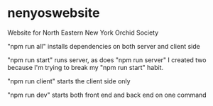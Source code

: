 # nenyoswebsite
Website for North Eastern New York Orchid Society

"npm run all" installs dependencies on both server and client side

"npm run start" runs server, as does "npm run server" I created two because I'm trying to break my "npm run start" 
habit.

"npm run client" starts the client side only

"npm run dev" starts both front end and back end on one command

